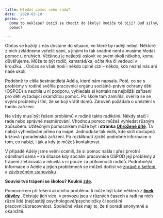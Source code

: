 ```yaml
---
title: Hledáš pomoc nebo radu?
date: '2020-03-10'
perex: >-
  Doma to neklape? Bojíš se chodit do školy? Rodiče tě bijí? Buď silný/á a najdi
  pomoc!

---
```



<p>Občas se každý z nás dostane do situace, ve které by raději nebyl. Některé z nich zvládneme vyřešit sami, s jinými to tak snadné není a musíme hledat pomoc u druhých. Většinou je nejlepší oslovit ve svém okolí někoho, komu důvěřujeme. Může to být rodič, kamarád/ka, učitel/ka či vedoucí v kroužku... Občas se však hodí i někdo úplně cizí – někdo, kdo nezná nás ani naše okolí.</p><p>Podobně to cítila šestnáctiletá Adéla, které nám napsala. Poté, co se s problémy v rodině svěřila pracovnici orgánu sociálně-právní ochrany dětí (OSPOD) a necítila u ní podporu, vyhledala si kontakt na nejbližší zařízení pro děti vyžadující okamžitou pomoc. Po škole tam zamířila, svěřila se se svými problémy i tím, že se bojí vrátit domů. Zároveň požádala o umístění v tomto zařízení.</p><p>Ne vždy musí být řešení problémů v rodině takto radikální. Někdy stačí i rada nebo správné nasměrování. Vhodnou pomoc můžeš vyhledat různým způsobem. Užitečným pomocníkem může být i <strong>stránka <a href="https://www.ohrozenedite.cz/" target="_blank">Ohrožené dítě</a></strong>. Ta nabízí vyhledávání přímo na mapě. Jednoduše tak vidíš, kde sídlí dostupná krizová i poradenská zařízení. Po rozkliknutí zjistíš podrobné informace o tom, co nabízí, i jak a kdy je můžeš kontaktovat.</p><p>V případě Adély jsme velmi ocenili, že si pomoc našla i přes prvotní odmítnutí sama – za situace kdy sociální pracovnice OSPOD její problémy a trápení zlehčovala a mluvila s ní pouze za přítomnosti rodičů. Podrobnější informace o Adéle a jejich problémech se můžeš dočíst ve <a title="Otevření do nového okna" href="http://eso.ochrance.cz/Nalezene/Edit/4524" target="_blank">zprávě o šetření </a>&nbsp;<img alt="" src="typo3/ext/od_linkdesc/icons/external.gif" class="od_linkdesc_icon_external" />a <a title="Otevření do nového okna" href="http://eso.ochrance.cz/Nalezene/Edit/4522" target="_blank">závěrečném stanovisku</a>&nbsp;<img alt="" src="typo3/ext/od_linkdesc/icons/external.gif" class="od_linkdesc_icon_external" />.</p><p><strong>Souvisí tvé trápení se školou?</strong> <strong>Koukni <a href="https://deti.ochrance.cz/aktuality/obeti-sikany-ve-skole-muze-byt-kazdy/" target="_blank">zde</a>.</strong></p><p>Pomocníkem při řešení akutního problému ti může být také některá z <strong><a title="Otevření do nového okna" href="http://www.capld.cz/linky-duvery-cr" target="_blank">linek důvěry</a>&nbsp;<img alt="" src="typo3/ext/od_linkdesc/icons/external.gif" class="od_linkdesc_icon_external" /></strong>. Existuje jich více, v provozu jsou v různých časech a radí na nich různí lidé (nejčastěji psychologové/psycholožky či sociální pracovníci/pracovnice). Společné však mají to, že ti poradí anonymně a okamžitě. </p>

